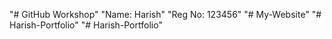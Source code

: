 "# GitHub Workshop" 
"Name: Harish" 
"Reg No: 123456" 
"# My-Website" 
"# Harish-Portfolio" 
"# Harish-Portfolio" 
